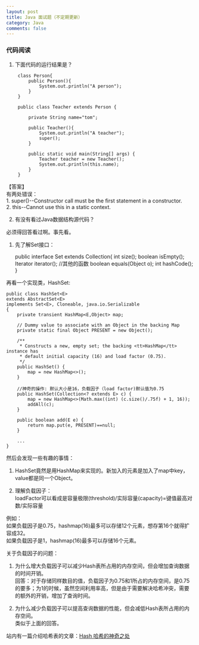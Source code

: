 ```yaml
---
layout: post
title: Java 面试题（不定期更新）
category: Java
comments: false
---
```

### 代码阅读
1. 下面代码的运行结果是？  

  
		class Person{
			public Person(){
				System.out.println("A person");
			}
		}
	
		public class Teacher extends Person {
		
			private String name="tom";
			
			public Teacher(){
				System.out.println("A teacher");
				super();
			}
			
			public static void main(String[] args) {
				Teacher teacher = new Teacher();
				System.out.println(this.name);
			}
		}

【答案】  
	 有两处错误：  
	 1. super()--Constructor call must be the first statement in a constructor.  
	 2. this--Cannot use this in a static context.

2. 有没有看过Java数据结构源代码？
  
 必须得回答看过啊。事先看。
 1. 先了解Set接口：
 
	public interface Set<E> extends Collection<E>{
		int size();
		boolean isEmpty();
		Iterator<E> iterator();
		//其他的函数
		boolean equals(Object o);
		int hashCode();
	}

  再看一个实现类，HashSet:

	public class HashSet<E>
    extends AbstractSet<E>
    implements Set<E>, Cloneable, java.io.Serializable
	{
		private transient HashMap<E,Object> map;
	
	    // Dummy value to associate with an Object in the backing Map
	    private static final Object PRESENT = new Object();
	
	    /**
	     * Constructs a new, empty set; the backing <tt>HashMap</tt> instance has
	     * default initial capacity (16) and load factor (0.75).
	     */
	    public HashSet() {
	        map = new HashMap<>();
	    }
	
		//神奇的操作: 默认大小是16，负载因子（load factor)默认值为0.75
	 	public HashSet(Collection<? extends E> c) {
	        map = new HashMap<>(Math.max((int) (c.size()/.75f) + 1, 16));
	        addAll(c);
	    }

		public boolean add(E e) {
       		return map.put(e, PRESENT)==null;
    	}
	
		...
   	}
	
  然后会发现一些有趣的事情：

  1. HashSet竟然是用HashMap来实现的。新加入的元素是加入了map中key，value都是同一个Object。

  2. 理解负载因子：  
loadFactor可以看成是容量极限(threshold)/实际容量(capacity)=键值最高对数/实际容量

例如：  
如果负载因子是0.75，hashmap(16)最多可以存储12个元素，想存第16个就得扩容成32。  
如果负载因子是1，hashmap(16)最多可以存储16个元素。

   关于负载因子的问题： 
 
1. 为什么增大负载因子可以减少Hash表所占用的内存空间，但会增加查询数据的时间开销。  
回答：对于存储同样数目的值，负载因子为0.75和1所占的内存空间，是0.75的要多；为1的时候，虽然空间利用率高，但是由于需要解决哈希冲突，需要的额外的开销，增加了查询时间。
  
2. 为什么减少负载因子可以提高查询数据的性能，但会减低Hash表所占用的内存空间。  
   类似于上面的回答。


站内有一篇介绍哈希表的文章：[Hash 哈希的神奇之处](/algorithm/2015/09/23/java-dataStruct.html)
	